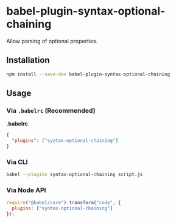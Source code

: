 # babel-plugin-syntax-optional-chaining

Allow parsing of optional properties.

## Installation

```sh
npm install --save-dev babel-plugin-syntax-optional-chaining
```

## Usage

### Via `.babelrc` (Recommended)

**.babelrc**

```json
{
  "plugins": ["syntax-optional-chaining"]
}
```

### Via CLI

```sh
babel --plugins syntax-optional-chaining script.js
```

### Via Node API

```javascript
require("@babel/core").transform("code", {
  plugins: ["syntax-optional-chaining"]
});
```
